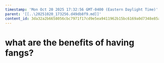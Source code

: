 ```yaml
---
timestamp: 'Mon Oct 20 2025 17:32:56 GMT-0400 (Eastern Daylight Time)'
parent: '[[..\20251020_173256.d49db8f9.md]]'
content_id: 3da32a2b6658056cbc7971f17cd9e5ea9411962b15bc6169a0d7348e85a1030a
---
```


# what are the benefits of having fangs?
